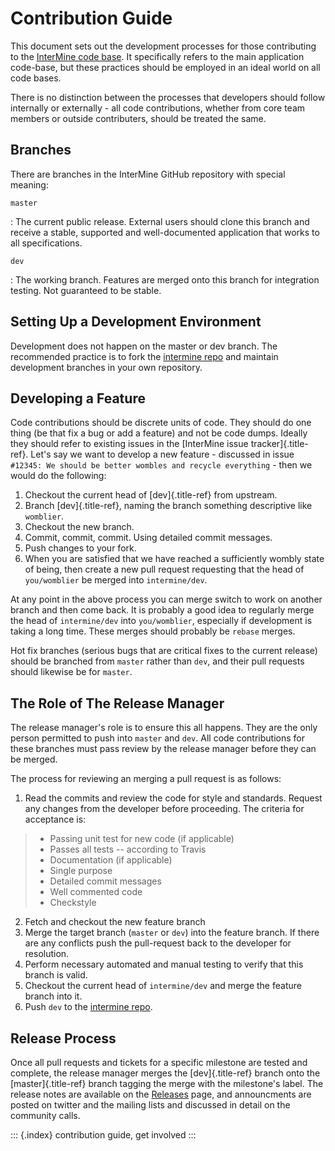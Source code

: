 Contribution Guide
==================

This document sets out the development processes for those contributing
to the [InterMine code base](https://github.com/intermine/intermine). It
specifically refers to the main application code-base, but these
practices should be employed in an ideal world on all code bases.

There is no distinction between the processes that developers should
follow internally or externally - all code contributions, whether from
core team members or outside contributers, should be treated the same.

Branches
--------

There are branches in the InterMine GitHub repository with special
meaning:

`master`

:   The current public release. External users should clone this branch
    and receive a stable, supported and well-documented application that
    works to all specifications.

`dev`

:   The working branch. Features are merged onto this branch for
    integration testing. Not guaranteed to be stable.

Setting Up a Development Environment
------------------------------------

Development does not happen on the master or dev branch. The recommended
practice is to fork the [intermine
repo](https://github.com/intermine/intermine) and maintain development
branches in your own repository.

Developing a Feature
--------------------

Code contributions should be discrete units of code. They should do one
thing (be that fix a bug or add a feature) and not be code dumps.
Ideally they should refer to existing issues in the [InterMine issue
tracker]{.title-ref}. Let\'s say we want to develop a new feature -
discussed in issue
`#12345: We should be better wombles and recycle everything` - then we
would do the following:

1.  Checkout the current head of [dev]{.title-ref} from upstream.
2.  Branch [dev]{.title-ref}, naming the branch something descriptive
    like `womblier`.
3.  Checkout the new branch.
4.  Commit, commit, commit. Using detailed commit messages.
5.  Push changes to your fork.
6.  When you are satisfied that we have reached a sufficiently wombly
    state of being, then create a new pull request requesting that the
    head of `you/womblier` be merged into `intermine/dev`.

At any point in the above process you can merge switch to work on
another branch and then come back. It is probably a good idea to
regularly merge the head of `intermine/dev` into `you/womblier`,
especially if development is taking a long time. These merges should
probably be `rebase` merges.

Hot fix branches (serious bugs that are critical fixes to the current
release) should be branched from `master` rather than `dev`, and their
pull requests should likewise be for `master`.

The Role of The Release Manager
-------------------------------

The release manager\'s role is to ensure this all happens. They are the
only person permitted to push into `master` and `dev`. All code
contributions for these branches must pass review by the release manager
before they can be merged.

The process for reviewing an merging a pull request is as follows:

1.  Read the commits and review the code for style and standards.
    Request any changes from the developer before proceeding. The
    criteria for acceptance is:

> -   Passing unit test for new code (if applicable)
> -   Passes all tests \-- according to Travis
> -   Documentation (if applicable)
> -   Single purpose
> -   Detailed commit messages
> -   Well commented code
> -   Checkstyle

2.  Fetch and checkout the new feature branch
3.  Merge the target branch (`master` or `dev`) into the feature branch.
    If there are any conflicts push the pull-request back to the
    developer for resolution.
4.  Perform necessary automated and manual testing to verify that this
    branch is valid.
5.  Checkout the current head of `intermine/dev` and merge the feature
    branch into it.
6.  Push `dev` to the [intermine
    repo](https://github.com/intermine/intermine).

Release Process
---------------

Once all pull requests and tickets for a specific milestone are tested
and complete, the release manager merges the [dev]{.title-ref} branch
onto the [master]{.title-ref} branch tagging the merge with the
milestone\'s label. The release notes are available on the
[Releases](http://github.com/intermine/intermine/releases) page, and
announcments are posted on twitter and the mailing lists and discussed
in detail on the community calls.

::: {.index}
contribution guide, get involved
:::
